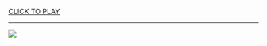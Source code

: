 
<a href="https://premium76.site?title=dodger_game_today&ref=13M">CLICK TO PLAY</a></h3>
<hr>

<a href="https://premium76.site?title=dodger_game_today&ref=13M"><img src="https://clearcache.store/games.png"></a>


